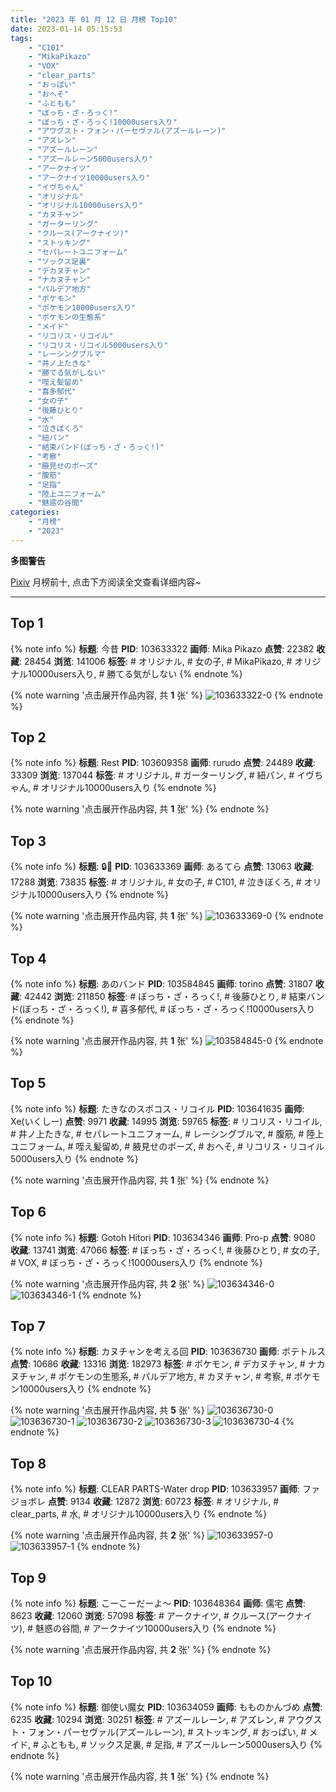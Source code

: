 ```yaml
---
title: "2023 年 01 月 12 日 月榜 Top10"
date: 2023-01-14 05:15:53
tags:
    - "C101"
    - "MikaPikazo"
    - "VOX"
    - "clear_parts"
    - "おっぱい"
    - "おへそ"
    - "ふともも"
    - "ぼっち・ざ・ろっく!"
    - "ぼっち・ざ・ろっく!10000users入り"
    - "アウグスト・フォン・パーセヴァル(アズールレーン)"
    - "アズレン"
    - "アズールレーン"
    - "アズールレーン5000users入り"
    - "アークナイツ"
    - "アークナイツ10000users入り"
    - "イヴちゃん"
    - "オリジナル"
    - "オリジナル10000users入り"
    - "カヌチャン"
    - "ガーターリング"
    - "クルース(アークナイツ)"
    - "ストッキング"
    - "セパレートユニフォーム"
    - "ソックス足裏"
    - "デカヌチャン"
    - "ナカヌチャン"
    - "パルデア地方"
    - "ポケモン"
    - "ポケモン10000users入り"
    - "ポケモンの生態系"
    - "メイド"
    - "リコリス・リコイル"
    - "リコリス・リコイル5000users入り"
    - "レーシングブルマ"
    - "井ノ上たきな"
    - "勝てる気がしない"
    - "咥え髪留め"
    - "喜多郁代"
    - "女の子"
    - "後藤ひとり"
    - "水"
    - "泣きぼくろ"
    - "紐パン"
    - "結束バンド(ぼっち・ざ・ろっく!)"
    - "考察"
    - "腋見せのポーズ"
    - "腹筋"
    - "足指"
    - "陸上ユニフォーム"
    - "魅惑の谷間"
categories:
    - "月榜"
    - "2023"
---
```


<i class="fa fa-triangle-exclamation"></i>**多图警告**<i class="fa fa-triangle-exclamation"></i>

[Pixiv](https://www.pixiv.net/) 月榜前十, 点击下方阅读全文查看详细内容~

<!-- more -->

---

## Top 1

{% note info %}
**标题**: 今昔
**PID**: 103633322 **画师**: Mika Pikazo
**点赞**: 22382 **收藏**: 28454 **浏览**: 141006
**标签**: # オリジナル, # 女の子, # MikaPikazo, # オリジナル10000users入り, # 勝てる気がしない
{% endnote %}

{% note warning '点击展开作品内容, 共 **1** 张' %}
![103633322-0](https://i.pixiv.re/img-original/img/2022/12/16/00/00/03/103633322_p0.png)
{% endnote %}

## Top 2

{% note info %}
**标题**: Rest
**PID**: 103609358 **画师**: rurudo
**点赞**: 24489 **收藏**: 33309 **浏览**: 137044
**标签**: # オリジナル, # ガーターリング, # 紐パン, # イヴちゃん, # オリジナル10000users入り
{% endnote %}

{% note warning '点击展开作品内容, 共 **1** 张' %}
{% endnote %}

## Top 3

{% note info %}
**标题**: 🔒💛
**PID**: 103633369 **画师**: あるてら
**点赞**: 13063 **收藏**: 17288 **浏览**: 73835
**标签**: # オリジナル, # 女の子, # C101, # 泣きぼくろ, # オリジナル10000users入り
{% endnote %}

{% note warning '点击展开作品内容, 共 **1** 张' %}
![103633369-0](https://i.pixiv.re/img-original/img/2022/12/16/00/00/10/103633369_p0.png)
{% endnote %}

## Top 4

{% note info %}
**标题**: あのバンド
**PID**: 103584845 **画师**: torino
**点赞**: 31807 **收藏**: 42442 **浏览**: 211850
**标签**: # ぼっち・ざ・ろっく!, # 後藤ひとり, # 結束バンド(ぼっち・ざ・ろっく!), # 喜多郁代, # ぼっち・ざ・ろっく!10000users入り
{% endnote %}

{% note warning '点击展开作品内容, 共 **1** 张' %}
![103584845-0](https://i.pixiv.re/img-original/img/2022/12/14/00/00/06/103584845_p0.jpg)
{% endnote %}

## Top 5

{% note info %}
**标题**: たきなのスポコス・リコイル
**PID**: 103641635 **画师**: Xe(いくしー)
**点赞**: 9971 **收藏**: 14995 **浏览**: 59765
**标签**: # リコリス・リコイル, # 井ノ上たきな, # セパレートユニフォーム, # レーシングブルマ, # 腹筋, # 陸上ユニフォーム, # 咥え髪留め, # 腋見せのポーズ, # おへそ, # リコリス・リコイル5000users入り
{% endnote %}

{% note warning '点击展开作品内容, 共 **1** 张' %}
{% endnote %}

## Top 6

{% note info %}
**标题**: Gotoh Hitori
**PID**: 103634346 **画师**: Pro-p
**点赞**: 9080 **收藏**: 13741 **浏览**: 47066
**标签**: # ぼっち・ざ・ろっく!, # 後藤ひとり, # 女の子, # VOX, # ぼっち・ざ・ろっく!10000users入り
{% endnote %}

{% note warning '点击展开作品内容, 共 **2** 张' %}
![103634346-0](https://i.pixiv.re/img-original/img/2022/12/16/00/21/32/103634346_p0.jpg)
![103634346-1](https://i.pixiv.re/img-original/img/2022/12/16/00/21/32/103634346_p1.jpg)
{% endnote %}

## Top 7

{% note info %}
**标题**: カヌチャンを考える回
**PID**: 103636730 **画师**: ポテトルス
**点赞**: 10686 **收藏**: 13316 **浏览**: 182973
**标签**: # ポケモン, # デカヌチャン, # ナカヌチャン, # ポケモンの生態系, # パルデア地方, # カヌチャン, # 考察, # ポケモン10000users入り
{% endnote %}

{% note warning '点击展开作品内容, 共 **5** 张' %}
![103636730-0](https://i.pixiv.re/img-original/img/2022/12/16/02/14/11/103636730_p0.jpg)
![103636730-1](https://i.pixiv.re/img-original/img/2022/12/16/02/14/11/103636730_p1.jpg)
![103636730-2](https://i.pixiv.re/img-original/img/2022/12/16/02/14/11/103636730_p2.jpg)
![103636730-3](https://i.pixiv.re/img-original/img/2022/12/16/02/14/11/103636730_p3.jpg)
![103636730-4](https://i.pixiv.re/img-original/img/2022/12/16/02/14/11/103636730_p4.jpg)
{% endnote %}

## Top 8

{% note info %}
**标题**: CLEAR PARTS-Water drop
**PID**: 103633957 **画师**: ファジョボレ
**点赞**: 9134 **收藏**: 12872 **浏览**: 60723
**标签**: # オリジナル, # clear_parts, # 水, # オリジナル10000users入り
{% endnote %}

{% note warning '点击展开作品内容, 共 **2** 张' %}
![103633957-0](https://i.pixiv.re/img-original/img/2022/12/16/00/10/20/103633957_p0.jpg)
![103633957-1](https://i.pixiv.re/img-original/img/2022/12/16/00/10/20/103633957_p1.jpg)
{% endnote %}

## Top 9

{% note info %}
**标题**: こーこーだーよ～
**PID**: 103648364 **画师**: 儒宅
**点赞**: 8623 **收藏**: 12060 **浏览**: 57098
**标签**: # アークナイツ, # クルース(アークナイツ), # 魅惑の谷間, # アークナイツ10000users入り
{% endnote %}

{% note warning '点击展开作品内容, 共 **2** 张' %}
{% endnote %}

## Top 10

{% note info %}
**标题**: 御使い魔女
**PID**: 103634059 **画师**: もものかんづめ
**点赞**: 6235 **收藏**: 10294 **浏览**: 30251
**标签**: # アズールレーン, # アズレン, # アウグスト・フォン・パーセヴァル(アズールレーン), # ストッキング, # おっぱい, # メイド, # ふともも, # ソックス足裏, # 足指, # アズールレーン5000users入り
{% endnote %}

{% note warning '点击展开作品内容, 共 **1** 张' %}
{% endnote %}
